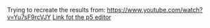 Trying to recreate the results from: https://www.youtube.com/watch?v=Yu7sF9rcVJY
[Link fot the p5 editor](https://editor.p5js.org/hmp/full/rTMRc3Lrp)
